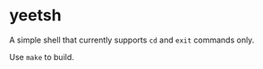 # yeetsh
A simple shell that currently supports `cd` and `exit` commands only.  
  
Use `make` to build.
